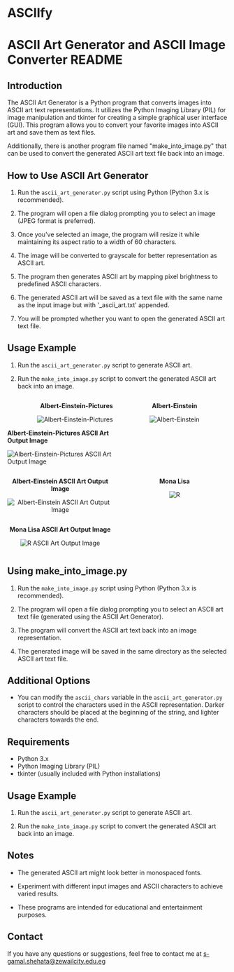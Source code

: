 # ASCIIfy
# ASCII Art Generator and ASCII Image Converter README

## Introduction
The ASCII Art Generator is a Python program that converts images into ASCII art text representations. It utilizes the Python Imaging Library (PIL) for image manipulation and tkinter for creating a simple graphical user interface (GUI). This program allows you to convert your favorite images into ASCII art and save them as text files.

Additionally, there is another program file named "make_into_image.py" that can be used to convert the generated ASCII art text file back into an image.

## How to Use ASCII Art Generator
1. Run the `ascii_art_generator.py` script using Python (Python 3.x is recommended).

2. The program will open a file dialog prompting you to select an image (JPEG format is preferred).

3. Once you've selected an image, the program will resize it while maintaining its aspect ratio to a width of 60 characters.

4. The image will be converted to grayscale for better representation as ASCII art.

5. The program then generates ASCII art by mapping pixel brightness to predefined ASCII characters.

6. The generated ASCII art will be saved as a text file with the same name as the input image but with '_ascii_art.txt' appended.

7. You will be prompted whether you want to open the generated ASCII art text file.
## Usage Example
1. Run the `ascii_art_generator.py` script to generate ASCII art.

2. Run the `make_into_image.py` script to convert the generated ASCII art back into an image.
<div style="display: flex; justify-content: space-between; flex-wrap: wrap;">
    <div style="flex-basis: 48%;">
        <p align="right"><strong>Albert-Einstein-Pictures</strong></p>
        <p align="right"><img src="https://github.com/gamalthecreator/ASCIIfy/assets/133122190/d3adadee-970a-4522-8152-63fbb736f669" alt="Albert-Einstein-Pictures"></p>
        <p align="left"><strong>Albert-Einstein-Pictures ASCII Art Output Image</strong></p>
        <p align="left"><img src="https://github.com/gamalthecreator/ASCIIfy/assets/133122190/5426c4dd-163d-4c3f-9a0e-b2884101d4bc" alt="Albert-Einstein-Pictures ASCII Art Output Image"></p>
    </div>
    <div style="flex-basis: 48%;">
        <p align="center"><strong>Albert-Einstein</strong></p>
        <p align="center"><img src="https://github.com/gamalthecreator/ASCIIfy/assets/133122190/336cd798-6f72-4305-959d-5678804e1feb" alt="Albert-Einstein"></p>
    </div>
    <div style="flex-basis: 48%;">
        <p align="center"><strong>Albert-Einstein ASCII Art Output Image</strong></p>
        <p align="center"><img src="https://github.com/gamalthecreator/ASCIIfy/assets/133122190/f33c6dca-10d4-4b7c-a89c-3a366b6f7de3" alt="Albert-Einstein ASCII Art Output Image"></p>
    </div>
    <div style="flex-basis: 48%;">
        <p align="center"><strong>Mona Lisa</strong></p>
        <p align="center"><img src="https://github.com/gamalthecreator/ASCIIfy/assets/133122190/b2c18d4b-636f-4a39-a538-82de3b502590" alt="R"></p>
    </div>
    <div style="flex-basis: 48%;">
        <p align="center"><strong>Mona Lisa ASCII Art Output Image</strong></p>
        <p align="center"><img src="https://github.com/gamalthecreator/ASCIIfy/assets/133122190/08ae02cc-1470-4e71-a5bd-e7e925567768" alt="R ASCII Art Output Image"></p>
    </div>
</div>

## Using make_into_image.py
1. Run the `make_into_image.py` script using Python (Python 3.x is recommended).

2. The program will open a file dialog prompting you to select an ASCII art text file (generated using the ASCII Art Generator).

3. The program will convert the ASCII art text back into an image representation.

4. The generated image will be saved in the same directory as the selected ASCII art text file.

## Additional Options
- You can modify the `ascii_chars` variable in the `ascii_art_generator.py` script to control the characters used in the ASCII representation. Darker characters should be placed at the beginning of the string, and lighter characters towards the end.

## Requirements
- Python 3.x
- Python Imaging Library (PIL)
- tkinter (usually included with Python installations)

## Usage Example
1. Run the `ascii_art_generator.py` script to generate ASCII art.

2. Run the `make_into_image.py` script to convert the generated ASCII art back into an image.

## Notes
- The generated ASCII art might look better in monospaced fonts.

- Experiment with different input images and ASCII characters to achieve varied results.

- These programs are intended for educational and entertainment purposes.

## Contact
If you have any questions or suggestions, feel free to contact me at s-gamal.shehata@zewailcity.edu.eg
